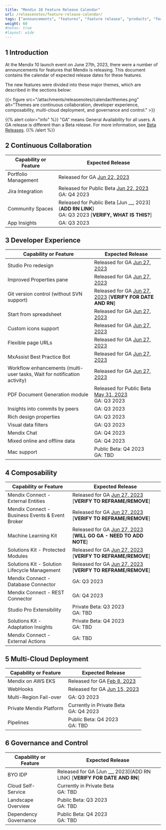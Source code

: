 ```yaml
---
title: "Mendix 10 Feature Release Calendar"
url: /releasenotes/feature-release-calendar/
tags: ["announcements", "features", "feature release", "products", "features and products", "calendar", "new", "mendix 10", "mx10"]
weight: 60
#notoc: true
#layout: wide
---
```


## 1 Introduction

At the Mendix 10 launch event on June 27th, 2023, there were a number of announcements for features that Mendix is releasing. This document contains the calendar of expected release dates for these features.

The new features were divided into these major themes, which are described in the sections below:

{{< figure src="/attachments/releasenotes/calendar/themes.png" alt="Themes are continuous collaboration, developer experience, composability, multi-cloud deployment, and governance and control." >}}

{{% alert color="info" %}}
"GA" means General Availability for all users. A GA release is different than a Beta release. For more information, see [Beta Releases](/releasenotes/beta-features/).
{{% /alert %}}

## 2 Continuous Collaboration

| Capability or Feature | Expected Release |
| --- | --- |
| Portfolio Management | Released for GA [Jun 22, 2023](/releasenotes/developer-portal/#june-22nd-2023) |
| Jira Integration | Released for Public Beta [Jun 22, 2023](/releasenotes/developer-portal/#june-22nd-2023)<br>GA: Q4 2023 |
| Community Spaces | Released for Public Beta [Jun __, 2023](**ADD RN LINK**)<br>GA: Q3 2023 [**VERIFY, WHAT IS THIS?**] | 
| App Insights | GA: Q3 2023 |

## 3 Developer Experience

| Capability or Feature | Expected Release |
| --- | --- |
| Studio Pro redesign | Released for GA [Jun 27, 2023](/releasenotes/studio-pro/10.0/) |
| Improved Properties pane | Released for GA [Jun 27, 2023](/releasenotes/studio-pro/10.0/) |
| Git version control (without SVN support) | Released for GA [Jun 27, 2023](/releasenotes/studio-pro/10.0/) [**VERIFY FOR DATE AND RN**] |
| Start from spreadsheet | Released for GA [Jun 27, 2023](/releasenotes/studio-pro/10.0/) |
| Custom icons support | Released for GA [Jun 27, 2023](/releasenotes/studio-pro/10.0/) |
| Flexible page URLs | Released for GA [Jun 27, 2023](/releasenotes/studio-pro/10.0/) |
| MxAssist Best Practice Bot | Released for GA [Jun 27, 2023](/releasenotes/studio-pro/10.0/) |
| Workflow enhancements (multi-user tasks, Wait for notification activity) | Released for GA [Jun 27, 2023](/releasenotes/studio-pro/10.0/) |
| PDF Document Generation module | Released for Public Beta [May 31, 2023](/appstore/modules/document-generation/)<br>GA: Q3 2023 |
| Insights into commits by peers| GA: Q3 2023 |
| Rich design properties | GA: Q3 2023 |
| Visual data filters | GA: Q3 2023 |
| Mendix Chat | GA: Q4 2023 |
| Mixed online and offline data | GA: Q4 2023 |
| Mac support | Public Beta: Q4 2023<br>GA: TBD |

## 4 Composability

| Capability or Feature | Expected Release |
| --- | --- |
| Mendix Connect - External Entities | Released for GA [Jun 27, 2023](/releasenotes/studio-pro/10.0/) [**VERIFY TO REFRAME/REMOVE**] |
| Mendix Connect - Business Events & Event Broker | Released for GA [Jun 27, 2023](/releasenotes/studio-pro/10.0/) [**VERIFY TO REFRAME/REMOVE**] |
| Machine Learning Kit | Released for GA [Jun 27, 2023](/releasenotes/studio-pro/10.0/) [**WILL GO GA - NEED TO ADD NOTE**] |
| Solutions Kit - Protected Modules | Released for GA [Jun 27, 2023](/releasenotes/studio-pro/10.0/) [**VERIFY TO REFRAME/REMOVE**] |
| Solutions Kit - Solution Lifecycle Management | Released for GA [Jun 27, 2023](/releasenotes/studio-pro/10.0/) [**VERIFY TO REFRAME/REMOVE**] |
| Mendix Connect - Database Connector | GA: Q3 2023 |
| Mendix Connect - REST Connector | GA: Q4 2023 |
| Studio Pro Extensibility | Private Beta: Q3 2023<br>GA: TBD |
| Solutions Kit - Adaptation Insights | Private Beta: Q4 2023<br>GA: TBD |
| Mendix Connect - External Actions | GA: TBD |

## 5 Multi-Cloud Deployment

| Capability or Feature | Expected Release |
| --- | --- |
| Mendix on AWS EKS | Released for GA [Feb 8, 2023](/releasenotes/developer-portal/mendix-for-private-cloud/#february-8th-2023) |
| WebHooks | Released for GA [Jun 15, 2023](/releasenotes/developer-portal/mendix-cloud/#june-15th-2023) |
| Multi-Region Fail-over | GA: Q3 2023 |
| Private Mendix Platform | Currently in Private Beta<br>GA: Q4 2023   |
| Pipelines | Public Beta: Q4 2023<br>GA: TBD |

## 6 Governance and Control

| Capability or Feature | Expected Release |
| --- | --- |
| BYO IDP | Released for GA [Jun __, 2023](ADD RN LINK) [**VERIFY FOR DATE AND RN**] |
| Cloud Self-Service | Currently in Private Beta<br>GA: TBD |
| Landscape Overview | Public Beta: Q3 2023<br>GA: TBD |
| Dependency Governance | Public Beta: Q4 2023<br>GA: TBD |

